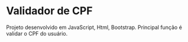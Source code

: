 # Validador de CPF


Projeto desenvolvido em JavaScript, Html, Bootstrap.
Principal função é validar o CPF do usuário.

